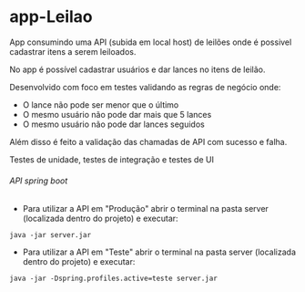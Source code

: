 # app-Leilao
App consumindo uma API (subida em local host) de leilões onde é possivel cadastrar itens a serem leiloados.

No app é possível cadastrar usuários e dar lances no itens de leilão.

Desenvolvido com foco em testes validando as regras de negócio onde:

- O lance não pode ser menor que o último
- O mesmo usuário não pode dar mais que 5 lances 
- O mesmo usuário não pode dar lances seguidos

Além disso é feito a validação das chamadas de API com sucesso e falha.

Testes de unidade, testes de integração e testes de UI

###### API spring boot
- Para utilizar a API em "Produção" abrir o terminal na pasta server (localizada dentro do projeto) e executar:

```
java -jar server.jar
```

- Para utilizar a API em "Teste" abrir o terminal na pasta server (localizada dentro do projeto) e executar:

```
java -jar -Dspring.profiles.active=teste server.jar
```
